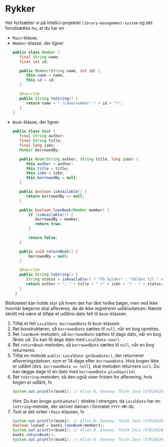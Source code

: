 # Rykker

Her fortsætter vi på IntelliJ-projektet `library-management-system` og det forudsættes nu, at du har en 
- `Main`-klasse, 
- `Member`-klasse, der ligner
   ```java
   public class Member {
      final String name;
      final int id;
   
      public Member(String name, int id) {
         this.name = name;
         this.id = id;
      }
   
      @Override
      public String toString() {
         return name + " (Lånernummer: " + id + ")";
      }
   }
   ```
- `Book`-klasse, der ligner
  ```java
  public class Book {
     final String author;
     final String title;
     final long isbn;
     Member borrowedBy;
  
     public Book(String author, String title, long isbn) {
        this.author = author;
        this.title = title;
        this.isbn = isbn;
        this.borrowedBy = null;
     }
  
     public boolean isAvailable() {
        return borrowedBy == null;
     }
  
     public boolean loanBook(Member member) {
         if (isAvailable()) {
            borrowedBy = member;
            return true;
         }
  
         return false;
     }
  
     public void returnBook() {
         borrowedBy = null;
     }

     @Override
     public String toString() {
        String status = isAvailable() ? "På hylden" : "Udlånt til " + borrowedBy;
        return author + ": " + title + " (" + isbn + ") - " + status;
     }
   }
   ```
Biblioteket kan holde styr på hvem der har lånt hvilke bøger, men ved ikke hvornår bøgerne skal afleveres, da de ikke registrerer udlånsdatoen. Næste skridt må være at tilføje et udlåns-dato felt til `Book`-klassen.
1. Tilføj et felt `LocalDate borrowedDate` til `Book`-klassen.
2. Ret konstruktøren, så `borrowedDate` sættes til `null`, når en bog oprettes.
3. Ret `loanBook`-metoden, så `borrowedDate` sættes til dags dato, når en bog lånes ud. Du kan få dags dato med `LocalDate.now()`.
4. Ret `returnBook`-metoden, så `borrowedDate` sættes til `null`, når en bog returneres.
5. Tilføj en metode `public LocalDate getDueDate()`, der returnerer afleveringsdatoen, som er 14 dage efter `borrowedDate`. Hvis bogen ikke er udlånt (dvs. `borrowedDate == null`), skal metoden returnere `null`. Du kan lægge dage til en dato med `borrowedDate.plusDays(14)`.
6. Ret `toString`-metoden, så den også viser fristen for aflevering, hvis bogen er udlånt, fx
   ```java
   System.out.println(book1); // Allan B. Downey: Think Java (9781492072508) - Udlånt til Thorkild Hansen (Lånernummer: 356), afleveringsfrist 2024-06-01
   ```
   Hint: Du kan bruge `getDueDate()` direkte i strengen, da `LocalDate` har en `toString`-metode, der skriver datoen i formatet `YYYY-MM-DD`.
7. Test at det virker i `Main`-klassen, fx
   ```java
   System.out.println(book1); // Allan B. Downey: Think Java (9781492072508) - På hylden
   boolean loaned = book1.loanBook(member1);
   System.out.println(book1); // Allan B. Downey: Think Java (9781492072508) - Udlånt til Thorkild Hansen (Lånernummer: 356) , afleveringsfrist 2024-06-01
   book1.returnBook();
   System.out.println(book1); // Allan B. Downey: Think Java (9781492072508) - På hylden
   ```